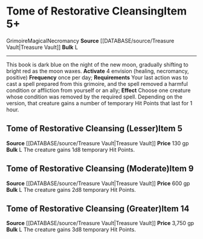 ﻿---
bulk: L
id: '2183'
item_category: Grimoires
level: '9'
name: Tome of Restorative Cleansing
price: 600 gp
rarity: Common
school: Necromancy
source: '[[DATABASE/source/Treasure Vault|Treasure Vault]]'
subcategory: grimoire
trait:
- '[[DATABASE/trait/Grimoire|Grimoire]]'
- '[[DATABASE/trait/Magical|Magical]]'
- '[[DATABASE/trait/Necromancy|Necromancy]]'
type: Item

---
# Tome of Restorative Cleansing<span class="item-type">Item 5+</span>

<span class="item-trait">Grimoire</span><span class="item-trait">Magical</span><span class="item-trait">Necromancy</span>
**Source** [[DATABASE/source/Treasure Vault|Treasure Vault]] 
**Bulk** L

---
This book is dark blue on the night of the new moon, gradually shifting to bright red as the moon waxes.
**Activate** <span class="action-icon">4</span> envision (healing, necromancy, positive) **Frequency** once per day; **Requirements** Your last action was to cast a spell prepared from this grimoire, and the spell removed a harmful condition or affliction from yourself or an ally; **Effect** Choose one creature whose condition was removed by the required spell. Depending on the version, that creature gains a number of temporary Hit Points that last for 1 hour.

## Tome of Restorative Cleansing (Lesser)<span class="item-type">Item 5</span>

**Source** [[DATABASE/source/Treasure Vault|Treasure Vault]] 
**Price** 130 gp
**Bulk** L
The creature gains 1d8 temporary Hit Points.

## Tome of Restorative Cleansing (Moderate)<span class="item-type">Item 9</span>

**Source** [[DATABASE/source/Treasure Vault|Treasure Vault]] 
**Price** 600 gp
**Bulk** L
The creature gains 2d8 temporary Hit Points.

## Tome of Restorative Cleansing (Greater)<span class="item-type">Item 14</span>

**Source** [[DATABASE/source/Treasure Vault|Treasure Vault]] 
**Price** 3,750 gp
**Bulk** L
The creature gains 3d8 temporary Hit Points.